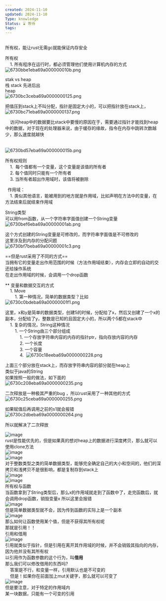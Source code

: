 ```yaml
---
created: 2024-11-10
updated: 2024-11-10
Type: knowledge
Status: ⌛️ 等待
tags:
---
```

## 
所有权，能让rust无需gc就能保证内存安全  
  
所有权  
    1. 所有程序在运行时，都必须管理他们使用计算机内存的方式  
![6730bbe1eba69a000000010b.png](https://obsidian-pic-1317906728.cos.ap-nanjing.myqcloud.com/obsidian/6730bbe1eba69a000000010b.png)
  
stak vs heap  
栈 stack 先进后出  
heap  
![6730bc3ceba69a0000000125.png](https://obsidian-pic-1317906728.cos.ap-nanjing.myqcloud.com/obsidian/6730bc3ceba69a0000000125.png)
  
把值压到stack上不叫分配，指针是固定大小的，可以把指针放在stack上，  
![6730bc71eba69a0000000137.png](https://obsidian-pic-1317906728.cos.ap-nanjing.myqcloud.com/obsidian/6730bc71eba69a0000000137.png)
  
    访问heap中的数据要比stack中要慢的原因在于，需要通过指针才能找到heap中的数据，对于现在的处理器来说，由于缓存的缘故，指令在内存中跳转次数越少，那么速度就越快  
      
      
![6730bd57eba69a000000015b.png](https://obsidian-pic-1317906728.cos.ap-nanjing.myqcloud.com/obsidian/6730bd57eba69a000000015b.png)
  
所有权规则  
    1.  每个值都有一个变量，这个变量是该值的所有者   
    2. 每个值同时只能有一个所有者  
    3. 当所有者超出作用域时，该值将被删除  
  
  作用域：  
    1. 类似其他语言，能被用到的地方就是作用域，比如声明在方法中的变量，在方法结束后就结束作用域  
  
String类型  
可以用from函数，从一个字符串字面值创建一个String变量  
![6730bef6eba69a00000001ab.png](https://obsidian-pic-1317906728.cos.ap-nanjing.myqcloud.com/obsidian/6730bef6eba69a00000001ab.png)
  
这个方式创建的String变量是可修改的，而字符串字面值是不可修改的  
这里涉及到内存的分配问题  
![6730bf7beba69a00000001c3.png](https://obsidian-pic-1317906728.cos.ap-nanjing.myqcloud.com/obsidian/6730bf7beba69a00000001c3.png)
  
  
==但是rust采用了不同的方式==  
当拥有它的变量走出作用范围的时候（方法作用域结束），内存会立即的自动的交还给操作系统  
在走出作用域的时候，会调用一个drop函数  
  
** 变量和数据交互的方式  
    1. Move  
        1. 第一种情况，简单的数据类型？比如  
![6730c0bdeba69a00000001f1.png](https://obsidian-pic-1317906728.cos.ap-nanjing.myqcloud.com/obsidian/6730c0bdeba69a00000001f1.png)
  
这里，x和y是简单的数据类型，创建5的时候，分配给了x，然后又创建了一个x的副本，分配给了y，整数是已知的且固定大小的，所以两个5都在stack中  
    1. 复杂的情况，String这种情况  
        1. 一个String由三个部分组成  
            1. 一个存放字符串内容的内存的指针ptr，指向存放内容的内存  
            2. 一个长度  
            3. 一个容量  
            4.   ![6730c18eeba69a0000000228.png](https://obsidian-pic-1317906728.cos.ap-nanjing.myqcloud.com/obsidian/6730c18eeba69a0000000228.png)
  
上面三个部分放在stack上，而存放字符串内容的部分就在heap上  
类似于java的String  
如果按照一般的做法，如下面的  
![6730c208eba69a0000000235.png](https://obsidian-pic-1317906728.cos.ap-nanjing.myqcloud.com/obsidian/6730c208eba69a0000000235.png)
  
二次释放是一种极其严重的bug ，所以rust采用了一种其他的方式  
![6730c25ceba69a0000000255.png](https://obsidian-pic-1317906728.cos.ap-nanjing.myqcloud.com/obsidian/6730c25ceba69a0000000255.png)
  
如果赋值后再调用之前的s1就会报错  
![6730c2dbeba69a0000000264.png](https://obsidian-pic-1317906728.cos.ap-nanjing.myqcloud.com/obsidian/6730c2dbeba69a0000000264.png)
  
所以就解决了二次释放  
  
![image](6730c30aeba69a000000027a/6730c30aeba69a0000000279.png)  
rust是性能优先的，但是如果真的想对heap上的数据进行深度拷贝，那么就可以使用clone方法  
![image](6730c350eba69a0000000289/6730c350eba69a0000000288.png)  
![image](6730c362eba69a0000000291/6730c362eba69a0000000290.png)  
对于整数类型之类的简单数据类型，能够完全确定自己的大小和空间的，他们的深拷贝和浅拷贝不是很影响，都是复制存到stack上  
![image](6730c40aeba69a00000002ae/6730c40aeba69a00000002ad.png)  
![image](6730c452eba69a00000002b1/6730c452eba69a00000002b0.png)  
所有权与函数  
当函数拿到了String类型后，那么x的作用域就走到了函数中了，走完函数后，就会调用drop函数，销毁变量x 所以这里会报错  
![image](6730c541eba69a00000002c8/6730c541eba69a00000002c7.png)  
但是简单数据类型就不会，因为传到函数的实际上是一个副本  
![image](6730c58ceba69a00000002d0/6730c58ceba69a00000002cf.png)  
那么如何让函数使用某个值，但是不获得其所有权呢  
那就是引用！！  
引用和借用  
![image](6730c845eba69a00000002fc/6730c845eba69a00000002fb.png)  
引用就类似于指针，但是引用在离开其作用域的时候，并不会销毁其指向的内存，因为他并没有其所有权  
以引用作为函数参数的这个行为，叫**借用**  
那么我们可以修改借用的东西吗?  
    答案是不行，和变量一样，引用默认也是不可变的  
    但是！如果你在前面加上mut关键字，那么就可以可变了  
![image](6730c98eeba69a000000033a/6730c98eeba69a0000000339.png)  
但是要注意，对于特定的作用域内  
某一块数据，只能有一个可变的引用